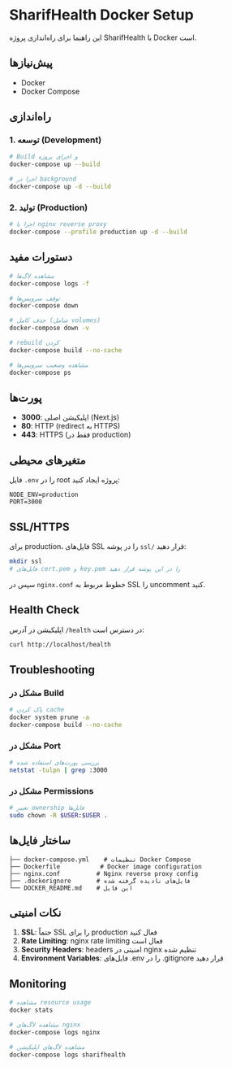 # SharifHealth Docker Setup

این راهنما برای راه‌اندازی پروژه SharifHealth با Docker است.

## پیش‌نیازها

- Docker
- Docker Compose

## راه‌اندازی

### 1. توسعه (Development)

```bash
# Build و اجرای پروژه
docker-compose up --build

# اجرا در background
docker-compose up -d --build
```

### 2. تولید (Production)

```bash
# اجرا با nginx reverse proxy
docker-compose --profile production up -d --build
```

## دستورات مفید

```bash
# مشاهده لاگ‌ها
docker-compose logs -f

# توقف سرویس‌ها
docker-compose down

# حذف کامل (شامل volumes)
docker-compose down -v

# rebuild کردن
docker-compose build --no-cache

# مشاهده وضعیت سرویس‌ها
docker-compose ps
```

## پورت‌ها

- **3000**: اپلیکیشن اصلی (Next.js)
- **80**: HTTP (redirect به HTTPS)
- **443**: HTTPS (فقط در production)

## متغیرهای محیطی

فایل `.env` را در root پروژه ایجاد کنید:

```env
NODE_ENV=production
PORT=3000
```

## SSL/HTTPS

برای production، فایل‌های SSL را در پوشه `ssl/` قرار دهید:

```bash
mkdir ssl
# فایل‌های cert.pem و key.pem را در این پوشه قرار دهید
```

سپس در `nginx.conf` خطوط مربوط به SSL را uncomment کنید.

## Health Check

اپلیکیشن در آدرس `/health` در دسترس است:

```bash
curl http://localhost/health
```

## Troubleshooting

### مشکل در Build
```bash
# پاک کردن cache
docker system prune -a
docker-compose build --no-cache
```

### مشکل در Port
```bash
# بررسی پورت‌های استفاده شده
netstat -tulpn | grep :3000
```

### مشکل در Permissions
```bash
# تغییر ownership فایل‌ها
sudo chown -R $USER:$USER .
```

## ساختار فایل‌ها

```
├── docker-compose.yml    # تنظیمات Docker Compose
├── Dockerfile           # Docker image configuration
├── nginx.conf          # Nginx reverse proxy config
├── .dockerignore       # فایل‌های نادیده گرفته شده
└── DOCKER_README.md    # این فایل
```

## نکات امنیتی

1. **SSL**: حتماً SSL را برای production فعال کنید
2. **Rate Limiting**: nginx rate limiting فعال است
3. **Security Headers**: headers امنیتی در nginx تنظیم شده
4. **Environment Variables**: فایل‌های .env را در .gitignore قرار دهید

## Monitoring

```bash
# مشاهده resource usage
docker stats

# مشاهده لاگ‌های nginx
docker-compose logs nginx

# مشاهده لاگ‌های اپلیکیشن
docker-compose logs sharifhealth
``` 